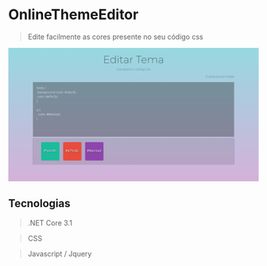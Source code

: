 
# OnlineThemeEditor 
> Edite facilmente as cores presente no seu código css


![Alt text](/OnlineThemeEditor/wwwroot/images/screenshot.png?raw=true "OnlineThemeEditor")


## Tecnologias
> .NET Core 3.1

> CSS

> Javascript / Jquery


